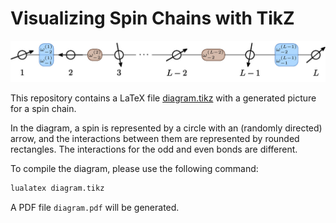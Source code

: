 # Visualizing Spin Chains with TikZ

![Spin Chain](diagram.jpg)

This repository contains a LaTeX file [diagram.tikz](diagram.tikz) with a generated picture for a spin chain.

In the diagram, a spin is represented by a circle with an (randomly directed) arrow, and the interactions between them are represented by rounded rectangles. The interactions for the odd and even bonds are different.

To compile the diagram, please use the following command:

```bash
lualatex diagram.tikz
```

A PDF file `diagram.pdf` will be generated.